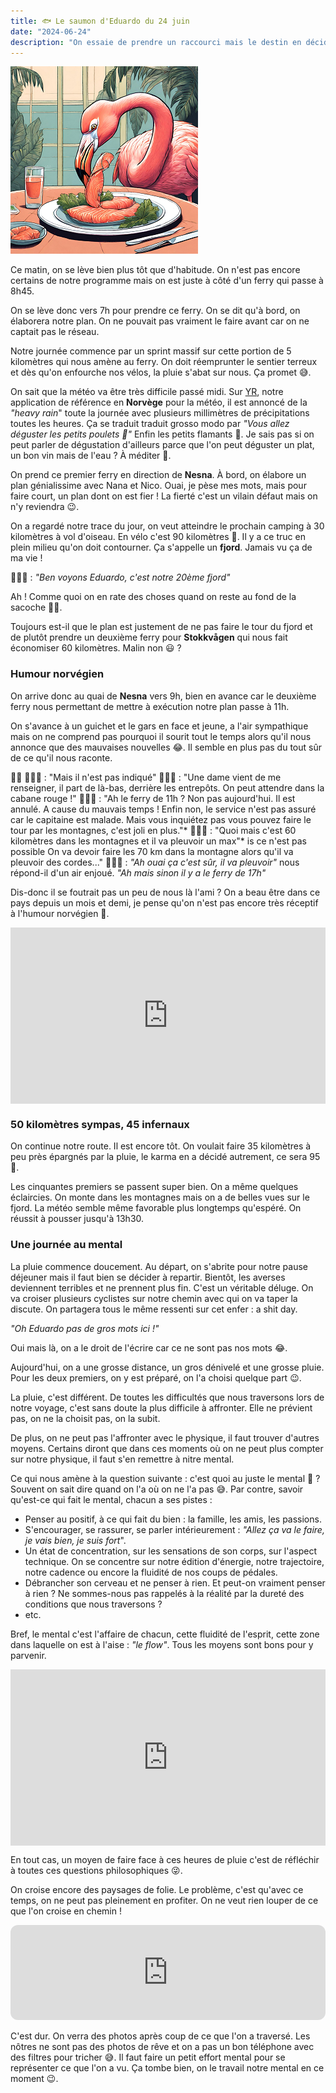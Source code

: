 ```yaml
---
title: 🐟 Le saumon d'Eduardo du 24 juin
date: "2024-06-24"
description: "On essaie de prendre un raccourci mais le destin en décide autrement : le grand tour du fjord sous une pluie battante"
---
```


![Saumon d'Eduardo](../saumon_eduardo.png)

Ce matin, on se lève bien plus tôt que d'habitude. On n'est pas encore certains de notre programme mais on est juste à côté d'un ferry qui passe à 8h45. 

On se lève donc vers 7h pour prendre ce ferry. On se dit qu'à bord, on élaborera notre plan. On ne pouvait pas vraiment le faire avant car on ne captait pas le réseau.

Notre journée commence par un sprint massif sur cette portion de 5 kilomètres qui nous amène au ferry. On doit réemprunter le sentier terreux et dès qu'on enfourche nos vélos, la pluie s'abat sur nous. Ça promet 😅.

On sait que la météo va être très difficile passé midi. Sur [YR](https://www.yr.no/en), notre application de référence en **Norvège** pour la météo, il est annoncé de la *"heavy rain*" toute la journée avec plusieurs millimètres de précipitations toutes les heures. Ça se traduit traduit grosso modo par *"Vous allez déguster les petits poulets 🐔"* Enfin les petits flamants 🦩. Je sais pas si on peut parler de dégustation d'ailleurs parce que l'on peut déguster un plat, un bon vin mais de l'eau ? À méditer 🤔.

On prend ce premier ferry en direction de **Nesna**. À bord, on élabore un plan génialissime avec Nana et Nico. Ouai, je pèse mes mots, mais pour faire court, un plan dont on est fier ! La fierté c'est un vilain défaut mais on n'y reviendra 😉.

On a regardé notre trace du jour, on veut atteindre le prochain camping à 30 kilomètres à vol d'oiseau. En vélo c'est 90 kilomètres 😬. Il y a ce truc en plein milieu qu'on doit contourner. Ça s'appelle un **fjord**. Jamais vu ça de ma vie !

💁🏼‍♀️ : *"Ben voyons Eduardo, c'est notre 20ème fjord"*

Ah ! Comme quoi on en rate des choses quand on reste au fond de la sacoche 🛟😏.

Toujours est-il que le plan est justement de ne pas faire le tour du fjord et de plutôt prendre un deuxième ferry pour **Stokkvågen** qui nous fait économiser 60 kilomètres. Malin non 😃 ?

### Humour norvégien
On arrive donc au quai de **Nesna** vers 9h, bien en avance car le deuxième ferry nous permettant de mettre à exécution notre plan passe à 11h.

On s'avance à un guichet et le gars en face et jeune, a l'air sympathique mais on ne comprend pas pourquoi il sourit tout le temps alors qu'il nous annonce que des mauvaises nouvelles 😂. Il semble en plus pas du tout sûr de ce qu'il nous raconte.



👌🏼
🤷🏼‍♂️ : "Mais il n'est pas indiqué" 
💁🏼‍♀️ : "Une dame vient de me renseigner, il part de là-bas, derrière les entrepôts. On peut attendre dans la cabane rouge !" 
👮🏻‍♂️ : "Ah le ferry de 11h ? Non pas aujourd'hui. Il est annulé. A cause du mauvais temps ! Enfin non, le service n'est pas assuré car le capitaine est malade. Mais vous inquiétez pas vous pouvez faire le tour par les montagnes, c'est joli en plus."* 
🙆🏼‍♀️ : "Quoi mais c'est 60 kilomètres dans les montagnes et il va pleuvoir un max"* is ce n'est pas possible On va devoir faire les 70 km dans la montagne alors qu'il va pleuvoir des cordes..." 
👮🏻‍♂️ : *"Ah ouai ça c'est sûr, il va pleuvoir"* nous répond-il d'un air enjoué. *"Ah mais sinon il y a le ferry de 17h"*

Dis-donc il se foutrait pas un peu de nous là l'ami ? On a beau être dans ce pays depuis un mois et demi, je pense qu'on n'est pas encore très réceptif à l'humour norvégien 🤔.

<div style="width: 100%; height: 0; position: relative; padding-bottom: 56%;"><iframe src="https://giphy.com/embed/jXD7kFLwudbBC" style="top: 0; left: 0; width: 100%; height: 100%; position: absolute; border: 0;" allowfullscreen scrolling="no" allow="encrypted-media;" class="giphy-embed"></iframe></div>

### 50 kilomètres sympas, 45 infernaux

On continue notre route. Il est encore tôt. On voulait faire 35 kilomètres à peu près épargnés par la pluie, le karma en a décidé autrement, ce sera 95 🤣.

Les cinquantes premiers se passent super bien. On a même quelques éclaircies. On monte dans les montagnes mais on a de belles vues sur le fjord. La météo semble même favorable plus longtemps qu'espéré. On réussit à pousser jusqu'à 13h30.

### Une journée au mental
La pluie commence doucement. Au départ, on s'abrite pour notre pause déjeuner mais il faut bien se décider à repartir. Bientôt, les averses deviennent terribles et ne prennent plus fin. C'est un véritable déluge. On va croiser plusieurs cyclistes sur notre chemin avec qui on va taper la discute. On partagera tous le même ressenti sur cet enfer : a shit day. 

*"Oh Eduardo pas de gros mots ici !"*

Oui mais là, on a le droit de l'écrire car ce ne sont pas nos mots 😂.

Aujourd'hui, on a une grosse distance, un gros dénivelé et une grosse pluie. Pour les deux premiers, on y est préparé, on l'a choisi quelque part 😉.

La pluie, c'est différent. De toutes les difficultés que nous traversons lors de notre voyage, c'est sans doute la plus difficile à affronter. Elle ne prévient pas, on ne la choisit pas, on la subit.

De plus, on ne peut pas l'affronter avec le physique, il faut trouver d'autres moyens. Certains diront que dans ces moments où on ne peut plus compter sur notre physique, il faut s'en remettre à nitre mental.

Ce qui nous amène à la question suivante : c'est quoi au juste le mental 🤔 ? Souvent on sait dire quand on l'a où on ne l'a pas 😅. Par contre, savoir qu'est-ce qui fait le mental, chacun a ses pistes :

- Penser au positif, à ce qui fait du bien : la famille, les amis, les passions.
- S'encourager, se rassurer, se parler intérieurement : *"Allez ça va le faire, je vais bien, je suis fort*".
- Un état de concentration, sur les sensations de son corps, sur l'aspect technique. On se concentre sur notre édition d'énergie, notre trajectoire, notre cadence ou encore la fluidité de nos coups de pédales.
- Débrancher son cerveau et ne penser à rien. Et peut-on vraiment penser à rien ? Ne sommes-nous pas rappelés à la réalité par la dureté des conditions que nous traversons ?
- etc.

Bref, le mental c'est l'affaire de chacun, cette fluidité de l'esprit, cette zone dans laquelle on est à l'aise : *"le flow"*. Tous les moyens sont bons pour y parvenir.

<div style="width: 100%; height: 0; position: relative; padding-bottom: 56%;"><iframe src="https://giphy.com/embed/qUAf5RDOPqqhsHeFAG" style="top: 0; left: 0; width: 100%; height: 100%; position: absolute; border: 0;" allowfullscreen scrolling="no" allow="encrypted-media;" class="giphy-embed"></iframe></div>

En tout cas, un moyen de faire face à ces heures de pluie c'est de réfléchir à toutes ces questions philosophiques 😜.

On croise encore des paysages de folie. Le problème, c'est qu'avec ce temps, on ne peut pas pleinement en profiter. On ne veut rien louper de ce que l'on croise en chemin !

<iframe style="border-radius:12px" src="https://open.spotify.com/embed/track/5qlJg0Wbj3sslxfwiaRNpq?utm_source=generator" width="100%" height="152" frameBorder="0" allow="autoplay; clipboard-write; encrypted-media; picture-in-picture" loading="lazy"></iframe>

C'est dur. On verra des photos après coup de ce que l'on a traversé. Les nôtres ne sont pas des photos de rêve et on a pas un bon téléphone avec des filtres pour tricher 😅. Il faut faire un petit effort mental pour se représenter ce que l'on a vu. Ça tombe bien, on le travail notre mental en ce moment 😉.
